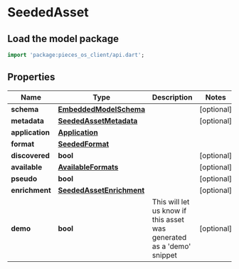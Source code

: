 # SeededAsset

## Load the model package
```dart
import 'package:pieces_os_client/api.dart';
```

## Properties
Name | Type | Description | Notes
------------ | ------------- | ------------- | -------------
**schema** | [**EmbeddedModelSchema**](EmbeddedModelSchema) |  | [optional] 
**metadata** | [**SeededAssetMetadata**](SeededAssetMetadata) |  | [optional] 
**application** | [**Application**](Application) |  | 
**format** | [**SeededFormat**](SeededFormat) |  | 
**discovered** | **bool** |  | [optional] 
**available** | [**AvailableFormats**](AvailableFormats) |  | [optional] 
**pseudo** | **bool** |  | [optional] 
**enrichment** | [**SeededAssetEnrichment**](SeededAssetEnrichment) |  | [optional] 
**demo** | **bool** | This will let us know if this asset was generated as a 'demo' snippet | [optional] 




